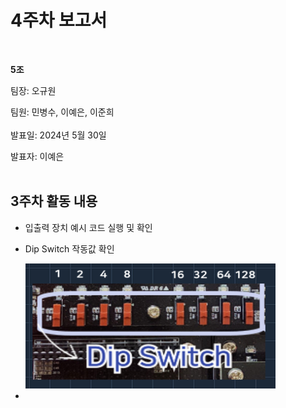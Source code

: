 # 4주차 보고서
</br>

**5조**   

팀장: 오규원

팀원: 민병수, 이예은, 이준희   
</br>
발표일: 2024년 5월 30일

발표자: 이예은
</br>
</br>

## 3주차 활동 내용
+ 입출력 장치 예시 코드 실행 및 확인
+ Dip Switch 작동값 확인
  
  <img src="https://github.com/IoT-programing-team-5/IoT-Project/blob/main/report/img/dip%20%EC%9E%91%EB%8F%99%EA%B0%92.PNG" width="400" height="200"/>
+ 
